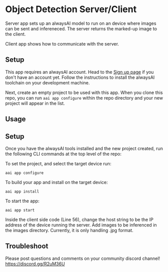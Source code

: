 # Object Detection Server/Client
Server app sets up an alwaysAI model to run on an device where images can be sent and infereneced. The server returns the marked-up image to the client.

Client app shows how to communicate with the server.

## Setup
This app requires an alwaysAI account. Head to the [Sign up page](https://www.alwaysai.co/dashboard) if you don't have an account yet. Follow the instructions to install the alwaysAI toolchain on your development machine.

Next, create an empty project to be used with this app. When you clone this repo, you can run `aai app configure` within the repo directory and your new project will appear in the list.

## Usage

## Setup
Once you have the alwaysAI tools installed and the new project created, run the following CLI commands at the top level of the repo:

To set the project, and select the target device run:

```
aai app configure
```

To build your app and install on the target device:

```
aai app install
```

To start the app:

```
aai app start
```

Inside the client side code (Line 56), change the host string to be the IP address of the device running the server. Add images to be inferenced in the images directory. Currently, it is only handling .jpg format.

## Troubleshoot
Please post questions and comments on your community discord channel!
https://discord.gg/R2uM36U
